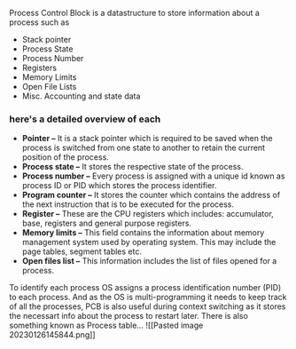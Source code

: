 Process Control Block is a datastructure to store information about a process such as
- Stack pointer
- Process State
- Process Number
- Registers
- Memory Limits
- Open File Lists
- Misc. Accounting and state data

### here's a detailed overview of each
-   **Pointer –** It is a stack pointer which is required to be saved when the process is switched from one state to another to retain the current position of the process.
-   **Process state –** It stores the respective state of the process.
-   **Process number –** Every process is assigned with a unique id known as process ID or PID which stores the process identifier.
-   **Program counter –** It stores the counter which contains the address of the next instruction that is to be executed for the process.
-   **Register –** These are the CPU registers which includes: accumulator, base, registers and general purpose registers.
-   **Memory limits –** This field contains the information about memory management system used by operating system. This may include the page tables, segment tables etc.
-   **Open files list –** This information includes the list of files opened for a process.


To identify each process OS assigns a process identification number (PID) to each process.
And as the OS is multi-programming it needs to keep track of all the processes, PCB is also useful during context switching as it stores the necessart info about the process to restart later.
There is also something known as Process table...
![[Pasted image 20230126145844.png]]